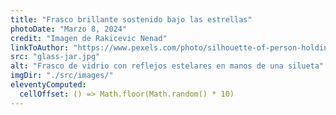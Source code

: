 ```yaml
---
title: "Frasco brillante sostenido bajo las estrellas"
photoDate: "Marzo 8, 2024"
credit: "Imagen de Rakicevic Nenad"
linkToAuthor: "https://www.pexels.com/photo/silhouette-of-person-holding-glass-mason-jar-1274260/"
src: "glass-jar.jpg"
alt: "Frasco de vidrio con reflejos estelares en manos de una silueta"
imgDir: "./src/images/"
eleventyComputed:
  cellOffset: () => Math.floor(Math.random() * 10)
---
```

